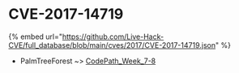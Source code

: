 # CVE-2017-14719
{% embed url="https://github.com/Live-Hack-CVE/full_database/blob/main/cves/2017/CVE-2017-14719.json" %}

* PalmTreeForest ~> [CodePath_Week_7-8](https://www.alice-snow.ru/2017/database/cve-2017-14719/codepath_week_7-8-palmtreeforest)